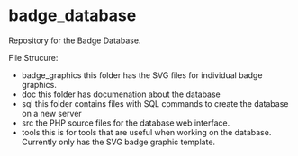 # badge_database
Repository for the Badge Database.

File Strucure:
* badge_graphics     this folder has the SVG files for individual badge graphics.
* doc                this folder has documenation about the database
* sql                this folder contains files with SQL commands to create the database on a new server
* src                the PHP source files for the database web interface.
* tools              this is for tools that are useful when working on the database.  Currently only has the SVG badge graphic template.
